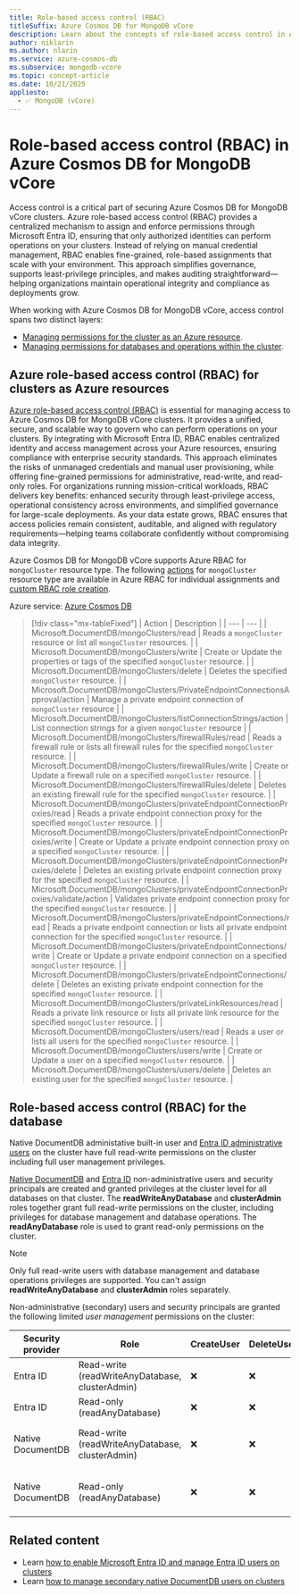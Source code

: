 ```yaml
---
title: Role-based access control (RBAC)
titleSuffix: Azure Cosmos DB for MongoDB vCore
description: Learn about the concepts of role-based access control in Azure Cosmos DB for MongoDB vCore.
author: niklarin
ms.author: nlarin
ms.service: azure-cosmos-db
ms.subservice: mongodb-vcore
ms.topic: concept-article
ms.date: 10/21/2025
appliesto:
  - ✅ MongoDB (vCore)
---
```


# Role-based access control (RBAC) in Azure Cosmos DB for MongoDB vCore

Access control is a critical part of securing Azure Cosmos DB for MongoDB vCore clusters. Azure role-based access control (RBAC) provides a centralized mechanism to assign and enforce permissions through Microsoft Entra ID, ensuring that only authorized identities can perform operations on your clusters. Instead of relying on manual credential management, RBAC enables fine-grained, role-based assignments that scale with your environment. This approach simplifies governance, supports least-privilege principles, and makes auditing straightforward—helping organizations maintain operational integrity and compliance as deployments grow.

When working with Azure Cosmos DB for MongoDB vCore, access control spans two distinct layers:

- [Managing permissions for the cluster as an Azure resource](#azure-role-based-access-control-rbac).
- [Managing permissions for databases and operations within the cluster](#role-based-access-control-rbac-for-the-database).

## Azure role-based access control (RBAC) for clusters as Azure resources

[Azure role-based access control (RBAC)](/azure/role-based-access-control/overview) is essential for managing access to Azure Cosmos DB for MongoDB vCore clusters. It provides a unified, secure, and scalable way to govern who can perform operations on your clusters. By integrating with Microsoft Entra ID, RBAC enables centralized identity and access management across your Azure resources, ensuring compliance with enterprise security standards. This approach eliminates the risks of unmanaged credentials and manual user provisioning, while offering fine-grained permissions for administrative, read-write, and read-only roles. For organizations running mission-critical workloads, RBAC delivers key benefits: enhanced security through least-privilege access, operational consistency across environments, and simplified governance for large-scale deployments. As your data estate grows, RBAC ensures that access policies remain consistent, auditable, and aligned with regulatory requirements—helping teams collaborate confidently without compromising data integrity.

Azure Cosmos DB for MongoDB vCore supports Azure RBAC for `mongoCluster` resource type. The following [actions](/azure/role-based-access-control/role-definitions#actions) for `mongoCluster` resource type are available in Azure RBAC for individual assignments and [custom RBAC role creation](/azure/role-based-access-control/custom-roles).


Azure service: [Azure Cosmos DB](/azure/cosmos-db/)

> [!div class="mx-tableFixed"]
> | Action | Description |
> | --- | --- |
> | Microsoft.DocumentDB/mongoClusters/read | Reads a `mongoCluster` resource or list all `mongoCluster` resources. |
> | Microsoft.DocumentDB/mongoClusters/write | Create or Update the properties or tags of the specified `mongoCluster` resource. |
> | Microsoft.DocumentDB/mongoClusters/delete | Deletes the specified `mongoCluster` resource. |
> | Microsoft.DocumentDB/mongoClusters/PrivateEndpointConnectionsApproval/action | Manage a private endpoint connection of `mongoCluster` resource |
> | Microsoft.DocumentDB/mongoClusters/listConnectionStrings/action | List connection strings for a given `mongoCluster` resource |
> | Microsoft.DocumentDB/mongoClusters/firewallRules/read | Reads a firewall rule or lists all firewall rules for the specified `mongoCluster` resource. |
> | Microsoft.DocumentDB/mongoClusters/firewallRules/write | Create or Update a firewall rule on a specified `mongoCluster` resource. |
> | Microsoft.DocumentDB/mongoClusters/firewallRules/delete | Deletes an existing firewall rule for the specified `mongoCluster` resource. |
> | Microsoft.DocumentDB/mongoClusters/privateEndpointConnectionProxies/read | Reads a private endpoint connection proxy for the specified `mongoCluster` resource. |
> | Microsoft.DocumentDB/mongoClusters/privateEndpointConnectionProxies/write | Create or Update a private endpoint connection proxy on a specified `mongoCluster` resource. |
> | Microsoft.DocumentDB/mongoClusters/privateEndpointConnectionProxies/delete | Deletes an existing private endpoint connection proxy for the specified `mongoCluster` resource. |
> | Microsoft.DocumentDB/mongoClusters/privateEndpointConnectionProxies/validate/action | Validates private endpoint connection proxy for the specified `mongoCluster` resource. |
> | Microsoft.DocumentDB/mongoClusters/privateEndpointConnections/read | Reads a private endpoint connection or lists all private endpoint connection for the specified `mongoCluster` resource. |
> | Microsoft.DocumentDB/mongoClusters/privateEndpointConnections/write | Create or Update a private endpoint connection on a specified `mongoCluster` resource. |
> | Microsoft.DocumentDB/mongoClusters/privateEndpointConnections/delete | Deletes an existing private endpoint connection for the specified `mongoCluster` resource. |
> | Microsoft.DocumentDB/mongoClusters/privateLinkResources/read | Reads a private link resource or lists all private link resource for the specified `mongoCluster` resource. |
> | Microsoft.DocumentDB/mongoClusters/users/read | Reads a user or lists all users for the specified `mongoCluster` resource. |
> | Microsoft.DocumentDB/mongoClusters/users/write | Create or Update a user on a specified `mongoCluster` resource. |
> | Microsoft.DocumentDB/mongoClusters/users/delete | Deletes an existing user for the specified `mongoCluster` resource. |

## Role-based access control (RBAC) for the database

Native DocumentDB administative built-in user and [Entra ID administrative users](./entra-authentication.md#administrative-and-nonadministrative-access-for-microsoft-entra-id-principals) on the cluster have full read-write permissions on the cluster including full user management privileges. 
 
[Native DocumentDB](./secondary-users.md) and [Entra ID](./entra-authentication.md#administrative-and-nonadministrative-access-for-microsoft-entra-id-principals) non-administrative users and security principals are created and granted privileges at the cluster level for all databases on that cluster. The **readWriteAnyDatabase** and **clusterAdmin** roles together grant full read-write permissions on the cluster, including privileges for database management and database operations. The **readAnyDatabase** role is used to grant read-only permissions on the cluster.

 > [!NOTE]
>  Only full read-write users with database management and database operations privileges are supported. You can't assign **readWriteAnyDatabase** and **clusterAdmin** roles separately.

Non-administrative (secondary) users and security principals are granted the following limited *user management* permissions on the cluster:

| Security provider | Role | CreateUser | DeleteUser | UpdateUser | ListUser |
| --- | --- | --- | --- | --- | --- | 
| Entra ID | Read-write (readWriteAnyDatabase, clusterAdmin) | :x: | :x: | :x: | :heavy_check_mark: | 
| Entra ID | Read-only (readAnyDatabase) | :x: | :x: | :x: | :heavy_check_mark: | 
| Native DocumentDB | Read-write (readWriteAnyDatabase, clusterAdmin) | :x: | :x: | Only to change their own password | :heavy_check_mark: |
| Native DocumentDB | Read-only (readAnyDatabase) | :x: | :x: | Only to change their own password | :heavy_check_mark: |

## Related content

- Learn [how to enable Microsoft Entra ID and manage Entra ID users on clusters](./how-to-configure-entra-authentication.md)
- Learn [how to manage secondary native DocumentDB users on clusters](./secondary-users.md)
